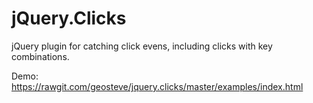 jQuery.Clicks
======================

jQuery plugin for catching click evens, including clicks with key combinations.


Demo: https://rawgit.com/geosteve/jquery.clicks/master/examples/index.html
